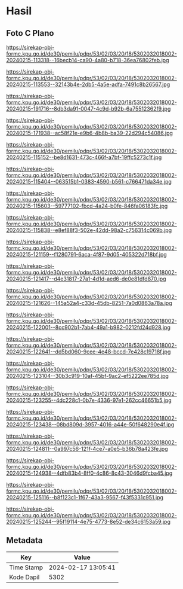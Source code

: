 # Hasil

## Foto C Plano

https://sirekap-obj-formc.kpu.go.id/de30/pemilu/pdpr/53/02/03/20/18/5302032018002-20240215-113318--16becb14-ca90-4a80-b718-36ea76802feb.jpg

https://sirekap-obj-formc.kpu.go.id/de30/pemilu/pdpr/53/02/03/20/18/5302032018002-20240215-113553--32143b4e-2db5-4a5e-adfa-7491c8b26567.jpg

https://sirekap-obj-formc.kpu.go.id/de30/pemilu/pdpr/53/02/03/20/18/5302032018002-20240215-191716--8db3da91-0047-4c9d-b92b-6a75512362f9.jpg

https://sirekap-obj-formc.kpu.go.id/de30/pemilu/pdpr/53/02/03/20/18/5302032018002-20240215-171938--ac58f21e-e9b6-4b8b-ba39-22d294c54086.jpg

https://sirekap-obj-formc.kpu.go.id/de30/pemilu/pdpr/53/02/03/20/18/5302032018002-20240215-115152--be8d1631-473c-466f-a7bf-19ffc5273c1f.jpg

https://sirekap-obj-formc.kpu.go.id/de30/pemilu/pdpr/53/02/03/20/18/5302032018002-20240215-115404--063515b1-0383-4590-b561-c766471da34e.jpg

https://sirekap-obj-formc.kpu.go.id/de30/pemilu/pdpr/53/02/03/20/18/5302032018002-20240215-115603--59777102-fbcd-4a24-b0fe-846fa06183fc.jpg

https://sirekap-obj-formc.kpu.go.id/de30/pemilu/pdpr/53/02/03/20/18/5302032018002-20240215-115838--e8ef88f3-502e-42dd-98a2-c756314c069b.jpg

https://sirekap-obj-formc.kpu.go.id/de30/pemilu/pdpr/53/02/03/20/18/5302032018002-20240215-121159--f1280791-6aca-4f87-9d05-405322d718bf.jpg

https://sirekap-obj-formc.kpu.go.id/de30/pemilu/pdpr/53/02/03/20/18/5302032018002-20240215-121417--d4e31817-27a1-4d1d-aed6-de0e81dfd870.jpg

https://sirekap-obj-formc.kpu.go.id/de30/pemilu/pdpr/53/02/03/20/18/5302032018002-20240215-121626--145a52a4-c33d-45db-8251-7a0d0863a78a.jpg

https://sirekap-obj-formc.kpu.go.id/de30/pemilu/pdpr/53/02/03/20/18/5302032018002-20240215-122001--8cc902b1-7ab4-49a1-b982-0212fd24d928.jpg

https://sirekap-obj-formc.kpu.go.id/de30/pemilu/pdpr/53/02/03/20/18/5302032018002-20240215-122641--dd5bd060-9cee-4e48-bccd-7e428c19718f.jpg

https://sirekap-obj-formc.kpu.go.id/de30/pemilu/pdpr/53/02/03/20/18/5302032018002-20240215-123104--30b3c919-10af-45bf-9ac2-ef5222ee785d.jpg

https://sirekap-obj-formc.kpu.go.id/de30/pemilu/pdpr/53/02/03/20/18/5302032018002-20240215-123255--4dc228c1-0b7e-4336-97e1-262cc46651b5.jpg

https://sirekap-obj-formc.kpu.go.id/de30/pemilu/pdpr/53/02/03/20/18/5302032018002-20240215-123438--08bd809d-3957-4016-a44e-50f648290e4f.jpg

https://sirekap-obj-formc.kpu.go.id/de30/pemilu/pdpr/53/02/03/20/18/5302032018002-20240215-124811--0a997c56-121f-4ce7-a0e5-b36b78a423fe.jpg

https://sirekap-obj-formc.kpu.go.id/de30/pemilu/pdpr/53/02/03/20/18/5302032018002-20240215-124938--4dfb83b4-8ff0-4c86-8c43-3046d9fcba45.jpg

https://sirekap-obj-formc.kpu.go.id/de30/pemilu/pdpr/53/02/03/20/18/5302032018002-20240215-125116--b8f123c1-1f67-43a3-9567-f43f5331c951.jpg

https://sirekap-obj-formc.kpu.go.id/de30/pemilu/pdpr/53/02/03/20/18/5302032018002-20240215-125244--95f19114-4e75-4773-8e52-de34c6153a59.jpg


## Metadata

| Key        | Value               |
| ---------- | ------------------- |
| Time Stamp | 2024-02-17 13:05:41 |
| Kode Dapil | 5302                |




